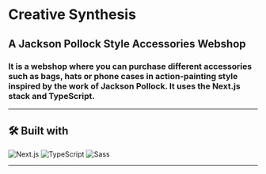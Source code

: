 # Creative Synthesis 
## A Jackson Pollock Style Accessories Webshop

### It is a webshop where you can purchase different accessories such as bags, hats or phone cases in action-painting style inspired by the work of Jackson Pollock. It uses the Next.js stack and TypeScript.
---

## 🛠️ Built with

![Next.js](https://img.shields.io/badge/next.js-000000?style=for-the-badge&logo=nextdotjs&logoColor=white)
![TypeScript](https://img.shields.io/badge/TypeScript-007ACC?style=for-the-badge&logo=typescript&logoColor=white)
![Sass](https://img.shields.io/badge/Sass-CC6699?style=for-the-badge&logo=sass&logoColor=white)

---
